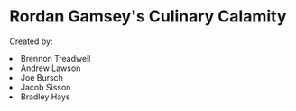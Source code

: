 # Rordan Gamsey's Culinary Calamity

<p>Created by:
<li>Brennon Treadwell </li>
<li>Andrew Lawson </li>
<li>Joe Bursch </li>
<li>Jacob Sisson</li>
<li>Bradley Hays</li>
</p>
